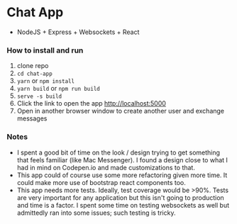 # Chat App
- NodeJS + Express + Websockets + React

### How to install and run
1. clone repo
2. `cd chat-app`
3. `yarn` or `npm install`
4. `yarn build` or `npm run build`
5. `serve -s build`
6. Click the link to open the app [http://localhost:5000](http://localhost:5000) 
7. Open in another browser window to create another user and exchange messages

### Notes
- I spent a good bit of time on the look / design trying to get something that feels familiar (like Mac Messenger). I found a design close to what I had in mind on Codepen.io and made customizations to that.
- This app could of course use some more refactoring given more time. It could make more use of bootstrap react components too.
- This app needs more tests. Ideally, test coverage would be >90%. Tests are very important for any application but this isn't going to production and time is a factor. I spent some time on testing websockets as well but admittedly ran into some issues; such testing is tricky.